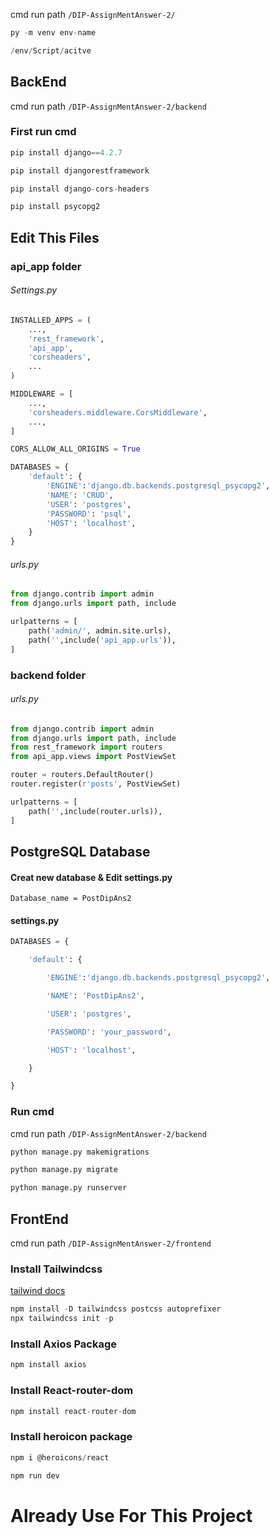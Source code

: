 
cmd run path   ```/DIP-AssignMentAnswer-2/```
``` python
py -m venv env-name

/env/Script/acitve
```


## BackEnd
cmd run path   ```/DIP-AssignMentAnswer-2/backend```
### First run cmd
```python
pip install django==4.2.7

pip install djangorestframework

pip install django-cors-headers

pip install psycopg2
```

## Edit This Files

### api_app folder

###### Settings.py
```python
INSTALLED_APPS = (
    ...,
    'rest_framework',
    'api_app',
    'corsheaders',
    ...
)
```

```python
MIDDLEWARE = [
    ...,
    'corsheaders.middleware.CorsMiddleware',
    ...,
]
```


```python
CORS_ALLOW_ALL_ORIGINS = True
```

```python
DATABASES = {
    'default': {
        'ENGINE':'django.db.backends.postgresql_psycopg2',
        'NAME': 'CRUD',
        'USER': 'postgres',
        'PASSWORD': 'psql',
        'HOST': 'localhost',
    }
}
```

###### urls.py
```python
from django.contrib import admin
from django.urls import path, include

urlpatterns = [
    path('admin/', admin.site.urls),
    path('',include('api_app.urls')),
]
```

### backend folder

###### urls.py
```python
from django.contrib import admin
from django.urls import path, include
from rest_framework import routers
from api_app.views import PostViewSet

router = routers.DefaultRouter()
router.register(r'posts', PostViewSet)

urlpatterns = [
    path('',include(router.urls)),
]
```






## PostgreSQL Database
#### Creat new database & Edit settings.py
```
Database_name = PostDipAns2
```

#### settings.py
```python
DATABASES = {

    'default': {

        'ENGINE':'django.db.backends.postgresql_psycopg2',

        'NAME': 'PostDipAns2',

        'USER': 'postgres',

        'PASSWORD': 'your_password',

        'HOST': 'localhost',

    }

}
```

### Run cmd
cmd run path   ```/DIP-AssignMentAnswer-2/backend```
```python
python manage.py makemigrations

python manage.py migrate

python manage.py runserver
```


## FrontEnd

cmd run path   ```/DIP-AssignMentAnswer-2/frontend```

### Install Tailwindcss

[tailwind docs](https://tailwindcss.com/docs/guides/vite)

```javascript
npm install -D tailwindcss postcss autoprefixer
npx tailwindcss init -p
```

### Install Axios Package
```javascript
npm install axios
```

### Install React-router-dom
```javascript
npm install react-router-dom
```

### Install heroicon package
```javascript
npm i @heroicons/react
```


```javascript
npm run dev
```

# Already Use For This Project